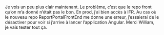 
Je vois un peu plus clair maintenant. Le problème, c’est que le repo front qu’on m’a donné n’était pas le bon. En prod, j’ai bien accès à IFR. Au cas où le nouveau repo ReportPortalFrontEnd me donne une erreur, j’essaierai de le désactiver pour voir si j’arrive à lancer l’application Angular. Merci William, je vais tester tout ça.
